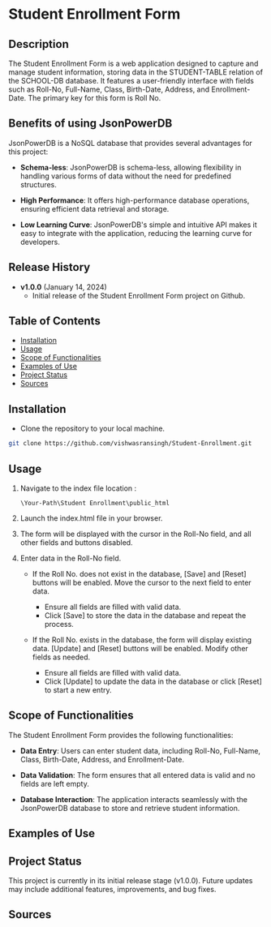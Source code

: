 # Student Enrollment Form


## Description

The Student Enrollment Form is a web application designed to capture and manage student information, storing data in the STUDENT-TABLE relation of the SCHOOL-DB database. It features a user-friendly interface with fields such as Roll-No, Full-Name, Class, Birth-Date, Address, and Enrollment-Date. The primary key for this form is Roll No.




## Benefits of using JsonPowerDB

JsonPowerDB is a NoSQL database that provides several advantages for this project:

- **Schema-less**: JsonPowerDB is schema-less, allowing flexibility in handling various forms of data without the need for predefined structures.

- **High Performance**: It offers high-performance database operations, ensuring efficient data retrieval and storage.

- **Low Learning Curve**: JsonPowerDB's simple and intuitive API makes it easy to integrate with the application, reducing the learning curve for developers.



## Release History

- **v1.0.0** (January 14, 2024)
  - Initial release of the Student Enrollment Form project on Github.

## Table of Contents

- [Installation](#installation)
- [Usage](#usage)
- [Scope of Functionalities](#scope-of-functionalities)
- [Examples of Use](#examples-of-use)
- [Project Status](project-status)
- [Sources](sources)




## Installation
  - Clone the repository to your local machine.

```bash
git clone https://github.com/vishwasransingh/Student-Enrollment.git
```

## Usage

1. Navigate to the index file location : 

    `\Your-Path\Student Enrollment\public_html`

2. Launch the index.html file in your browser.

3. The form will be displayed with the cursor in the Roll-No field, and all other fields and buttons disabled.

4. Enter data in the Roll-No field.
   - If the Roll No. does not exist in the database, [Save] and [Reset] buttons will be enabled. Move the cursor to the next field to enter data.
     - Ensure all fields are filled with valid data.
     - Click [Save] to store the data in the database and repeat the process.
   
   - If the Roll No. exists in the database, the form will display existing data. [Update] and [Reset] buttons will be enabled. Modify other fields as needed.
     - Ensure all fields are filled with valid data.
     - Click [Update] to update the data in the database or click [Reset] to start a new entry.







## Scope of Functionalities

The Student Enrollment Form provides the following functionalities:

- **Data Entry**: Users can enter student data, including Roll-No, Full-Name, Class, Birth-Date, Address, and Enrollment-Date.

- **Data Validation**: The form ensures that all entered data is valid and no fields are left empty.

- **Database Interaction**: The application interacts seamlessly with the JsonPowerDB database to store and retrieve student information.




## Examples of Use



## Project Status

This project is currently in its initial release stage (v1.0.0). Future updates may include additional features, improvements, and bug fixes.


## Sources

